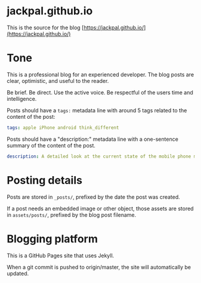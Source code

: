 # jackpal.github.io

This is the source for the blog [https://jackpal.github.io/](https://jackpal.github.io/)

# Tone

This is a professional blog for an experienced developer. The blog posts are clear, optimistic, and useful to the reader.

Be brief. Be direct. Use the active voice. Be respectful of the users time and intelligence.

Posts should have a `tags:` metadata line with around 5 tags related to the content of the post:

```yaml
tags: apple iPhone android think_different
```

Posts should have a "description:" metadata line with a one-sentence summary of the content of the post.

```yaml
description: A detailed look at the current state of the mobile phone marketplace.
```

# Posting details

Posts are stored in `_posts/`, prefixed by the date the post was created.

If a post needs an embedded image or other object, those assets are stored in `assets/posts/`, prefixed by the blog post filename.

# Blogging platform

This is a GitHub Pages site that uses Jekyll.

When a git commit is pushed to origin/master, the site will automatically be updated.

